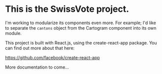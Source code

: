 # This is the SwissVote project.
I'm working to modularize its components even more. For example; I'd like to separate the `cantons` object from the Cartogram component into its own module.

This project is built with React.js, using the create-react-app package. You can find out more about that here:

https://github.com/facebook/create-react-app

 More documentation to come...
